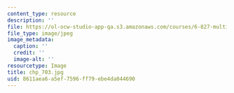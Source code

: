 ```yaml
---
content_type: resource
description: ''
file: https://ol-ocw-studio-app-qa.s3.amazonaws.com/courses/6-827-multithreaded-parallelism-languages-and-compilers-fall-2002/8611aea6a5ef7596ff79ebe4da044690_chp_703.jpg
file_type: image/jpeg
image_metadata:
  caption: ''
  credit: ''
  image-alt: ''
resourcetype: Image
title: chp_703.jpg
uid: 8611aea6-a5ef-7596-ff79-ebe4da044690
---
```

